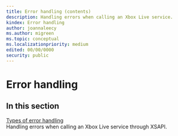 ```yaml
---
title: Error handling (contents)
description: Handling errors when calling an Xbox Live service.
kindex: Error handling
author: joannaleecy
ms.author: migreen
ms.topic: conceptual
ms.localizationpriority: medium
edited: 00/00/0000
security: public
---
```


# Error handling


## In this section  
  
[Types of error handling](live-types-of-error-handling.md)  
Handling errors when calling an Xbox Live service through XSAPI.  
  
